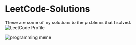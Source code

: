 # LeetCode-Solutions
These are some of my solutions to the problems that I solved.
![LeetCode Profile](https://leetcode.com/u/WonderBread/)
</br>



![programming meme](https://miro.medium.com/v2/resize:fit:500/1*8Yx8zFrJsyy2H3or9325sg.png)